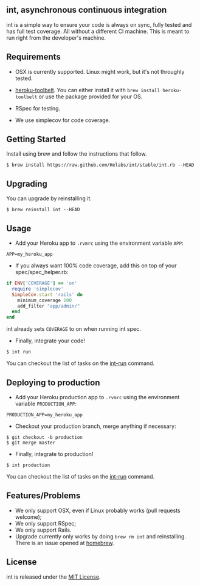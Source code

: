 ## int, asynchronous continuous integration

int is a simple way to ensure your code is always on sync, fully tested
and has full test coverage. All without a different CI machine. This is
meant to run right from the developer's machine.

## Requirements

* OSX is currently supported. Linux might work, but it's not throughly
  tested.

* [heroku-toolbelt](https://toolbelt.heroku.com/). You can either
install it with `brew install heroku-toolbelt` or use the package
provided for your OS.

* RSpec for testing.

* We use simplecov for code coverage.

## Getting Started

Install using brew and follow the instructions that follow.

```
$ brew install https://raw.github.com/Helabs/int/stable/int.rb --HEAD
```

## Upgrading

You can upgrade by reinstalling it.

```shell
$ brew reinstall int --HEAD
```


## Usage

* Add your Heroku app to `.rvmrc` using the environment variable `APP`:

```
APP=my_heroku_app
```

* If you always want 100% code coverage, add this on
   top of your spec/spec_helper.rb:

```ruby
if ENV['COVERAGE'] == 'on'
  require 'simplecov'
  SimpleCov.start 'rails' do
    minimum_coverage 100
    add_filter "app/admin/"
  end
end
```

int already sets `COVERAGE` to on when running int spec.

* Finally, integrate your code!

```shell
$ int run
```

You can checkout the list of tasks on the [int-run](libexec/int-run) command.

## Deploying to production

* Add your Heroku production app to `.rvmrc` using the environment variable `PRODUCTION_APP`:

```
PRODUCTION_APP=my_heroku_app
```

* Checkout your production branch, merge anything if necessary:

```shell
$ git checkout -b production
$ git merge master
```

* Finally, integrate to production!

```shell
$ int production
```

You can checkout the list of tasks on the [int-run](libexec/int-production) command.

## Features/Problems

* We only support OSX, even if Linux probably works (pull requests
  welcome);
* We only support RSpec;
* We only support Rails.
* Upgrade currently only works by doing `brew rm int` and reinstalling.
  There is an issue opened at [homebrew](https://github.com/mxcl/homebrew/issues/13197).

## License

int is released under the [MIT License](http://www.opensource.org/licenses/MIT).
